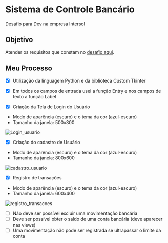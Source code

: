 # Sistema de Controle Bancário

Desafio para Dev na empresa Intersol

## Objetivo

Atender os requisitos que constam no <a href="https://github.com/mariojorge/intersol-teste">desafio aqui</a>.

## Meu Processo

- [x] Utilização da linguagem Python e da biblioteca Custom Tkinter
- [x] Em todos os campos de entrada usei a função Entry e nos campos de texto a função Label

- [x] Criação da Tela de Login do Usuário
- Modo de aparência (escuro) e o tema da cor (azul-escuro)
- Tamanho da janela: 500x300

![Login_usuario](https://user-images.githubusercontent.com/107354811/226800054-51401089-f163-4700-a17a-f1ee23a40c7a.png)

- [x] Criação do cadastro de Usuário
- Modo de aparência (escuro) e o tema da cor (azul-escuro)
- Tamanho da janela: 800x600

![cadastro_usuario](https://user-images.githubusercontent.com/107354811/226800242-63fe6535-14cc-4a50-bb2c-de882e834a11.png)

- [x] Registro de transações
- Modo de aparência (escuro) e o tema da cor (azul-escuro)
- Tamanho da janela: 600x400

![registro_transacoes](https://user-images.githubusercontent.com/107354811/226948238-6a55836b-67d0-467f-ad23-fb4a6bf38c8c.png)

- [ ] Não deve ser possível excluir uma movimentação bancária
- [ ] Deve ser possível obter o saldo de uma conta bancária (deve aparecer nas views)
- [ ] Uma movimentação não pode ser registrada se ultrapassar o limite da conta
